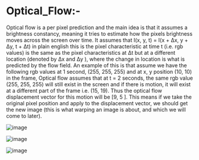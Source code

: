 # Optical_Flow:- 

Optical flow is a per pixel prediction and the main idea is that it assumes a brightness constancy, meaning it tries to estimate how the pixels brightness moves across the screen over time. It assumes that I(x, y, t) = I(x + Δx, y + Δy, t + Δt) in plain english this is the pixel characteristic at time t (i.e. rgb values) is the same as the pixel characteristics at Δt but at a different location (denoted by Δx and Δy ), where the change in location is what is predicted by the flow field. An example of this is that assume we have the following rgb values at 1 second, (255, 255, 255) and at x, y position (10, 10) in the frame, Optical flow assumes that at t = 2 seconds, the same rgb value (255, 255, 255) will still exist in the screen and if there is motion, it will exist at a different part of the frame i.e. (15, 19). Thus the optical flow displacement vector for this motion will be [9, 5 ]. This means if we take the original pixel position and apply to the displacement vector, we should get the new image (this is what warping an image is about, and which we will come to later).

![image](https://user-images.githubusercontent.com/76057253/137062700-3c2dc8e3-1ce6-492c-85e1-d1da146f3a77.png)

![image](https://user-images.githubusercontent.com/76057253/137062799-0932e04d-e1e7-4247-834e-9ba7fea55065.png)

![image](https://user-images.githubusercontent.com/76057253/137062818-28298668-cb56-4da5-9630-19775730fbca.png)
